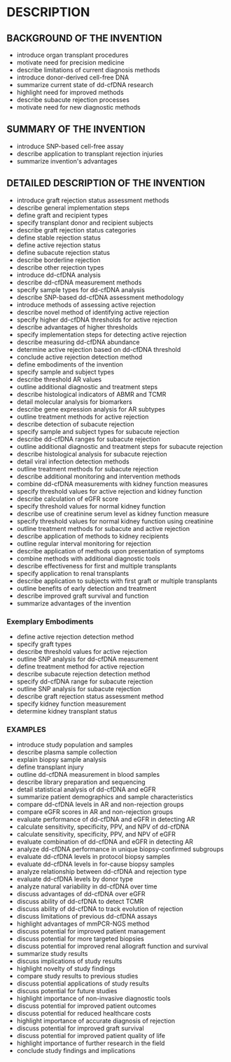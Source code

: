 # DESCRIPTION

## BACKGROUND OF THE INVENTION

- introduce organ transplant procedures
- motivate need for precision medicine
- describe limitations of current diagnosis methods
- introduce donor-derived cell-free DNA
- summarize current state of dd-cfDNA research
- highlight need for improved methods
- describe subacute rejection processes
- motivate need for new diagnostic methods

## SUMMARY OF THE INVENTION

- introduce SNP-based cell-free assay
- describe application to transplant rejection injuries
- summarize invention's advantages

## DETAILED DESCRIPTION OF THE INVENTION

- introduce graft rejection status assessment methods
- describe general implementation steps
- define graft and recipient types
- specify transplant donor and recipient subjects
- describe graft rejection status categories
- define stable rejection status
- define active rejection status
- define subacute rejection status
- describe borderline rejection
- describe other rejection types
- introduce dd-cfDNA analysis
- describe dd-cfDNA measurement methods
- specify sample types for dd-cfDNA analysis
- describe SNP-based dd-cfDNA assessment methodology
- introduce methods of assessing active rejection
- describe novel method of identifying active rejection
- specify higher dd-cfDNA thresholds for active rejection
- describe advantages of higher thresholds
- specify implementation steps for detecting active rejection
- describe measuring dd-cfDNA abundance
- determine active rejection based on dd-cfDNA threshold
- conclude active rejection detection method
- define embodiments of the invention
- specify sample and subject types
- describe threshold AR values
- outline additional diagnostic and treatment steps
- describe histological indicators of ABMR and TCMR
- detail molecular analysis for biomarkers
- describe gene expression analysis for AR subtypes
- outline treatment methods for active rejection
- describe detection of subacute rejection
- specify sample and subject types for subacute rejection
- describe dd-cfDNA ranges for subacute rejection
- outline additional diagnostic and treatment steps for subacute rejection
- describe histological analysis for subacute rejection
- detail viral infection detection methods
- outline treatment methods for subacute rejection
- describe additional monitoring and intervention methods
- combine dd-cfDNA measurements with kidney function measures
- specify threshold values for active rejection and kidney function
- describe calculation of eGFR score
- specify threshold values for normal kidney function
- describe use of creatinine serum level as kidney function measure
- specify threshold values for normal kidney function using creatinine
- outline treatment methods for subacute and active rejection
- describe application of methods to kidney recipients
- outline regular interval monitoring for rejection
- describe application of methods upon presentation of symptoms
- combine methods with additional diagnostic tools
- describe effectiveness for first and multiple transplants
- specify application to renal transplants
- describe application to subjects with first graft or multiple transplants
- outline benefits of early detection and treatment
- describe improved graft survival and function
- summarize advantages of the invention

### Exemplary Embodiments

- define active rejection detection method
- specify graft types
- describe threshold values for active rejection
- outline SNP analysis for dd-cfDNA measurement
- define treatment method for active rejection
- describe subacute rejection detection method
- specify dd-cfDNA range for subacute rejection
- outline SNP analysis for subacute rejection
- describe graft rejection status assessment method
- specify kidney function measurement
- determine kidney transplant status

### EXAMPLES

- introduce study population and samples
- describe plasma sample collection
- explain biopsy sample analysis
- define transplant injury
- outline dd-cfDNA measurement in blood samples
- describe library preparation and sequencing
- detail statistical analysis of dd-cfDNA and eGFR
- summarize patient demographics and sample characteristics
- compare dd-cfDNA levels in AR and non-rejection groups
- compare eGFR scores in AR and non-rejection groups
- evaluate performance of dd-cfDNA and eGFR in detecting AR
- calculate sensitivity, specificity, PPV, and NPV of dd-cfDNA
- calculate sensitivity, specificity, PPV, and NPV of eGFR
- evaluate combination of dd-cfDNA and eGFR in detecting AR
- analyze dd-cfDNA performance in unique biopsy-confirmed subgroups
- evaluate dd-cfDNA levels in protocol biopsy samples
- evaluate dd-cfDNA levels in for-cause biopsy samples
- analyze relationship between dd-cfDNA and rejection type
- evaluate dd-cfDNA levels by donor type
- analyze natural variability in dd-cfDNA over time
- discuss advantages of dd-cfDNA over eGFR
- discuss ability of dd-cfDNA to detect TCMR
- discuss ability of dd-cfDNA to track evolution of rejection
- discuss limitations of previous dd-cfDNA assays
- highlight advantages of mmPCR-NGS method
- discuss potential for improved patient management
- discuss potential for more targeted biopsies
- discuss potential for improved renal allograft function and survival
- summarize study results
- discuss implications of study results
- highlight novelty of study findings
- compare study results to previous studies
- discuss potential applications of study results
- discuss potential for future studies
- highlight importance of non-invasive diagnostic tools
- discuss potential for improved patient outcomes
- discuss potential for reduced healthcare costs
- highlight importance of accurate diagnosis of rejection
- discuss potential for improved graft survival
- discuss potential for improved patient quality of life
- highlight importance of further research in the field
- conclude study findings and implications


